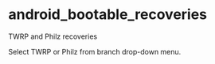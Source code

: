 # android_bootable_recoveries
TWRP and Philz recoveries

Select TWRP or Philz from branch drop-down menu.
